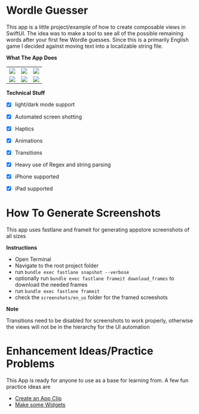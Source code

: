 # Wordle Guesser 

This app is a little project/example of how to create composable views in SwiftUI. The idea was to make a tool to see all of the possible remaining words after your first few Wordle guesses. Since this is a primarily English game I decided against moving text into a localizable string file.

**What The App Does** 

<table>
<tr>
<td> <img src="https://user-images.githubusercontent.com/38142562/187044630-c87ac812-1de1-4a60-902a-680226fccd8d.png"> </td>
<td> <img src="https://user-images.githubusercontent.com/38142562/187044640-11381ebc-e2a2-4471-a57c-0f71c48c1df2.png"> </td>
<td> <img src="https://user-images.githubusercontent.com/38142562/187044643-2b9b6f3b-0d71-44a1-9752-948db42f4f7f.png"> </td>
</tr>
<tr>
<td> <img src="https://user-images.githubusercontent.com/38142562/187044647-a517bee6-49c4-4ed4-a69b-e660010046c6.png"> </td>
<td> <img src="https://user-images.githubusercontent.com/38142562/187044650-1eaae7a8-6d98-45df-ae5b-7b4bc421692d.png"> </td>
<td> <img src="https://user-images.githubusercontent.com/38142562/187044652-19173174-d257-410d-a6ca-50df0ed71d2f.png"> </td>
<tr>
</table>


**Technical Stuff** 

- [x] light/dark mode support
- [x] Automated screen shotting
- [x] Haptics 
- [x] Animations 
- [x] Transitions 
- [x] Heavy use of Regex and string parsing  
- [x] iPhone supported
- [x] iPad supported


# How To Generate Screenshots 

This app uses fastlane and frameit for generating appstore screenshots of all sizes 

**Instructions** 
- Open Terminal
- Navigate to the root project folder 
- run `bundle exec fastlane snapshot --verbose`
- optionally run `bundle exec fastlane frameit download_frames` to download the needed frames
- run `bundle exec fastlane frameit `
- check the `screenshots/en_us` folder for the framed screeshots

**Note** 

Transitions need to be disabled for screenshots to work properly, otherwise the views will not be in the hierarchy for the UI automation

# Enhancement Ideas/Practice Problems

This App is ready for anyone to use as a base for learning from. A few fun practice ideas are

- [Create an App Clip](https://developer.apple.com/app-clips/)
- [Make some Widgets](https://developer.apple.com/documentation/widgetkit/)

